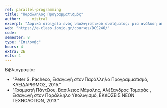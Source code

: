```yaml
---
ref: parallel-programming
title: "Παράλληλος Προγραμματισμός"
author: 	mistral
excerpt: "Δομικά στοιχεία ενός υπολογιστικού συστήματος: μια ανάλυση απόδοσης. Κρυφές μνήμες και ιεραρχίες μνημών. Παραλληλισμός σε επίπεδο εντολών και pipelining. Παράλληλος προγραμματισμός με εντολές SSE. Παραλληλισμός σε επίπεδο νημάτων (threads). Εισαγωγή στον προγραμματισμό με Posix Threads. Προγραμματισμός OpenMP. Το υπολογιστικό μοντέλο GPU. Προγραμματισμός CUDA/OpenCL."
web: "https://e-class.ionio.gr/courses/DCS246/"
code: 
semester: 8
type: "Επιλογής"
hours: 4
extra: 2E
ects: 4
---
```



Βιβλιογραφία: 
  - "Peter S. Pacheco, Εισαγωγή στον Παράλληλο Προγραμματισμό, ΚΛΕΙΔΑΡΙΘΜΟΣ, 2015."
  - "Γραμματή Πάντζιου, Βασίλειος Μάμαλης, Αλέξανδρος Τομαράς , Εισαγωγή στον Παράλληλο Υπολογισμό, ΕΚΔΟΣΕΙΣ ΝΕΩΝ ΤΕΧΝΟΛΟΓΙΩΝ, 2013."
  

